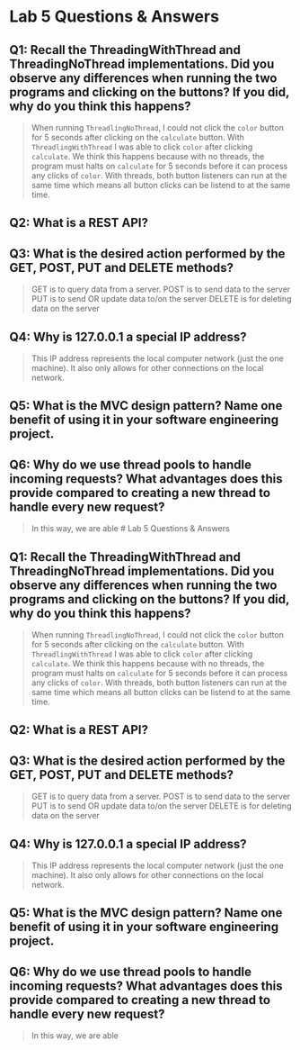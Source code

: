 # Lab 5 Questions & Answers


## Q1: Recall the ThreadingWithThread and ThreadingNoThread implementations. Did you observe any  differences when running the two programs and clicking on the buttons? If you did, why do you think this happens?

> When running `ThreadlingNoThread`, I could not click the `color` button for 5 seconds after clicking on the `calculate` button. With `ThreadlingWithThread` I was able to click `color` after clicking `calculate`. We think this happens because with no threads, the program must halts on `calculate` for 5 seconds before it can process any clicks of `color`. With threads, both button listeners can run at the same time which means all button clicks can be listend to at the same time.

## Q2: What is a REST API?

## Q3: What is the desired action performed by the GET, POST, PUT and DELETE methods?

> GET is to query data from a server.
> POST is to send data to the server
> PUT is to send OR update data to/on the server
> DELETE is for deleting data on the server

## Q4: Why is 127.0.0.1 a special IP address?

> This IP address represents the local computer network (just the one machine). It also only allows for other connections on the local network.

## Q5: What is the MVC design pattern? Name one benefit of using it in your software engineering project.

> 

## Q6: Why do we use thread pools to handle incoming requests? What advantages does this provide compared to creating a new thread to handle every new request?

> In this way, we are able # Lab 5 Questions & Answers


## Q1: Recall the ThreadingWithThread and ThreadingNoThread implementations. Did you observe any  differences when running the two programs and clicking on the buttons? If you did, why do you think this happens?

> When running `ThreadlingNoThread`, I could not click the `color` button for 5 seconds after clicking on the `calculate` button. With `ThreadlingWithThread` I was able to click `color` after clicking `calculate`. We think this happens because with no threads, the program must halts on `calculate` for 5 seconds before it can process any clicks of `color`. With threads, both button listeners can run at the same time which means all button clicks can be listend to at the same time.

## Q2: What is a REST API?

## Q3: What is the desired action performed by the GET, POST, PUT and DELETE methods?

> GET is to query data from a server.
> POST is to send data to the server
> PUT is to send OR update data to/on the server
> DELETE is for deleting data on the server

## Q4: Why is 127.0.0.1 a special IP address?

> This IP address represents the local computer network (just the one machine). It also only allows for other connections on the local network.

## Q5: What is the MVC design pattern? Name one benefit of using it in your software engineering project.

> 

## Q6: Why do we use thread pools to handle incoming requests? What advantages does this provide compared to creating a new thread to handle every new request?

> In this way, we are able 
